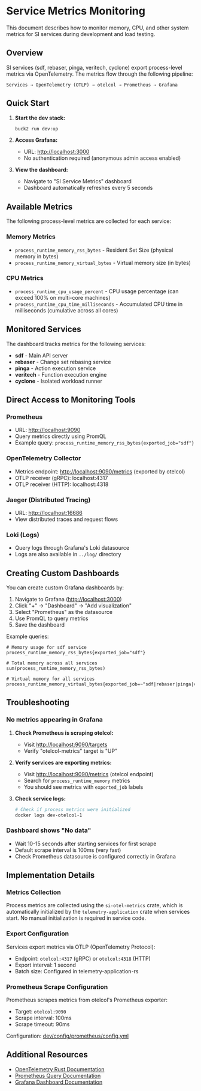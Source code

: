 # Service Metrics Monitoring

This document describes how to monitor memory, CPU, and other system metrics for SI services during development and load testing.

## Overview

SI services (sdf, rebaser, pinga, veritech, cyclone) export process-level metrics via OpenTelemetry. The metrics flow through the following pipeline:

```text
Services → OpenTelemetry (OTLP) → otelcol → Prometheus → Grafana
```

## Quick Start

1. **Start the dev stack:**

   ```bash
   buck2 run dev:up
   ```

2. **Access Grafana:**
   - URL: <http://localhost:3000>
   - No authentication required (anonymous admin access enabled)

3. **View the dashboard:**
   - Navigate to "SI Service Metrics" dashboard
   - Dashboard automatically refreshes every 5 seconds

## Available Metrics

The following process-level metrics are collected for each service:

### Memory Metrics

- `process_runtime_memory_rss_bytes` - Resident Set Size (physical memory in bytes)
- `process_runtime_memory_virtual_bytes` - Virtual memory size (in bytes)

### CPU Metrics

- `process_runtime_cpu_usage_percent` - CPU usage percentage (can exceed 100% on multi-core machines)
- `process_runtime_cpu_time_milliseconds` - Accumulated CPU time in milliseconds (cumulative across all cores)

## Monitored Services

The dashboard tracks metrics for the following services:

- **sdf** - Main API server
- **rebaser** - Change set rebasing service
- **pinga** - Action execution service
- **veritech** - Function execution engine
- **cyclone** - Isolated workload runner

## Direct Access to Monitoring Tools

### Prometheus

- URL: <http://localhost:9090>
- Query metrics directly using PromQL
- Example query: `process_runtime_memory_rss_bytes{exported_job="sdf"}`

### OpenTelemetry Collector

- Metrics endpoint: <http://localhost:9090/metrics> (exported by otelcol)
- OTLP receiver (gRPC): localhost:4317
- OTLP receiver (HTTP): localhost:4318

### Jaeger (Distributed Tracing)

- URL: <http://localhost:16686>
- View distributed traces and request flows

### Loki (Logs)

- Query logs through Grafana's Loki datasource
- Logs are also available in `../log/` directory

## Creating Custom Dashboards

You can create custom Grafana dashboards by:

1. Navigate to Grafana (<http://localhost:3000>)
2. Click "+" → "Dashboard" → "Add visualization"
3. Select "Prometheus" as the datasource
4. Use PromQL to query metrics
5. Save the dashboard

Example queries:

```promql
# Memory usage for sdf service
process_runtime_memory_rss_bytes{exported_job="sdf"}

# Total memory across all services
sum(process_runtime_memory_rss_bytes)

# Virtual memory for all services
process_runtime_memory_virtual_bytes{exported_job=~"sdf|rebaser|pinga|veritech|cyclone"}
```

## Troubleshooting

### No metrics appearing in Grafana

1. **Check Prometheus is scraping otelcol:**
   - Visit <http://localhost:9090/targets>
   - Verify "otelcol-metrics" target is "UP"

2. **Verify services are exporting metrics:**
   - Visit <http://localhost:9090/metrics> (otelcol endpoint)
   - Search for `process_runtime_memory` metrics
   - You should see metrics with `exported_job` labels

3. **Check service logs:**

   ```bash
   # Check if process metrics were initialized
   docker logs dev-otelcol-1
   ```

### Dashboard shows "No data"

- Wait 10-15 seconds after starting services for first scrape
- Default scrape interval is 100ms (very fast)
- Check Prometheus datasource is configured correctly in Grafana

## Implementation Details

### Metrics Collection

Process metrics are collected using the `si-otel-metrics` crate, which is automatically initialized by the `telemetry-application` crate when services start. No manual initialization is required in service code.

### Export Configuration

Services export metrics via OTLP (OpenTelemetry Protocol):

- Endpoint: `otelcol:4317` (gRPC) or `otelcol:4318` (HTTP)
- Export interval: 1 second
- Batch size: Configured in telemetry-application-rs

### Prometheus Scrape Configuration

Prometheus scrapes metrics from otelcol's Prometheus exporter:

- Target: `otelcol:9090`
- Scrape interval: 100ms
- Scrape timeout: 90ms

Configuration: [dev/config/prometheus/config.yml](config/prometheus/config.yml)

## Additional Resources

- [OpenTelemetry Rust Documentation](https://opentelemetry.io/docs/languages/rust/)
- [Prometheus Query Documentation](https://prometheus.io/docs/prometheus/latest/querying/basics/)
- [Grafana Dashboard Documentation](https://grafana.com/docs/grafana/latest/dashboards/)
